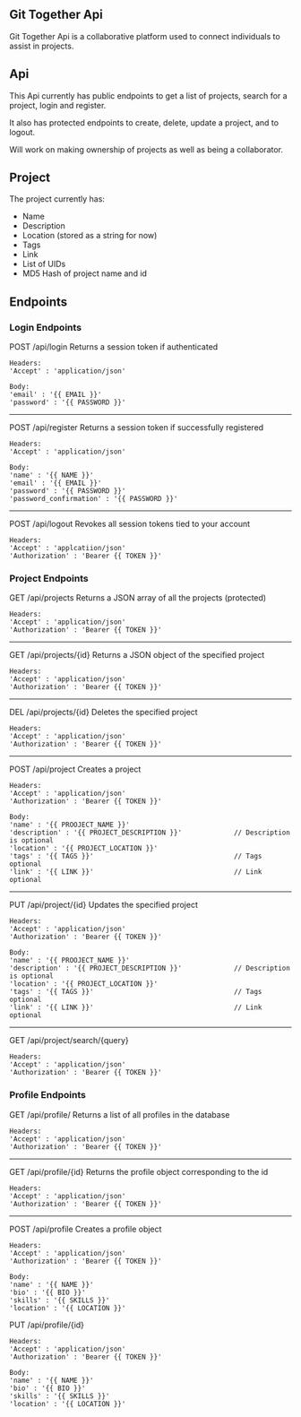 ## Git Together Api

Git Together Api is a collaborative platform used to connect individuals to assist in projects. 

## Api

This Api currently has public endpoints to get a list of projects, search for a project, login and register.

It also has protected endpoints to create, delete, update a project, and to logout.

Will work on making ownership of projects as well as being a collaborator.

## Project

The project currently has:

- Name
- Description
- Location (stored as a string for now)
- Tags
- Link
- List of UIDs
- MD5 Hash of project name and id

## Endpoints

### Login Endpoints

POST /api/login         Returns a session token if authenticated
```
Headers:
'Accept' : 'application/json'

Body:
'email' : '{{ EMAIL }}'
'password' : '{{ PASSWORD }}'
```

-----

POST /api/register      Returns a session token if successfully registered
```
Headers:
'Accept' : 'application/json'

Body:
'name' : '{{ NAME }}'
'email' : '{{ EMAIL }}'
'password' : '{{ PASSWORD }}'
'password_confirmation' : '{{ PASSWORD }}'
```

-----

POST /api/logout        Revokes all session tokens tied to your account
```
Headers:
'Accept' : 'applcatiion/json'
'Authorization' : 'Bearer {{ TOKEN }}'
```

### Project Endpoints

GET /api/projects       Returns a JSON array of all the projects (protected)
```
Headers:
'Accept' : 'application/json'
'Authorization' : 'Bearer {{ TOKEN }}'
```

-----

GET /api/projects/{id}  Returns a JSON object of the specified project
```
Headers:
'Accept' : 'application/json'
'Authorization' : 'Bearer {{ TOKEN }}'
```

-----

DEL /api/projects/{id}  Deletes the specified project

```
Headers:
'Accept' : 'application/json'
'Authorization' : 'Bearer {{ TOKEN }}'
```

-----

POST /api/project      Creates a project
```
Headers: 
'Accept' : 'application/json' 
'Authorization' : 'Bearer {{ TOKEN }}' 
 
Body: 
'name' : '{{ PROOJECT_NAME }}' 
'description' : '{{ PROJECT_DESCRIPTION }}'             // Description is optional 
'location' : '{{ PROJECT_LOCATION }}' 
'tags' : '{{ TAGS }}'                                   // Tags optional 
'link' : '{{ LINK }}'                                   // Link optional 
 ```
 
 -----
 
PUT /api/project/{id}   Updates the specified project
```
Headers: 
'Accept' : 'application/json' 
'Authorization' : 'Bearer {{ TOKEN }}' 
 
Body: 
'name' : '{{ PROOJECT_NAME }}' 
'description' : '{{ PROJECT_DESCRIPTION }}'             // Description is optional 
'location' : '{{ PROJECT_LOCATION }}' 
'tags' : '{{ TAGS }}'                                   // Tags optional 
'link' : '{{ LINK }}'                                   // Link optional 
```

-----

GET /api/project/search/{query} 

```
Headers: 
'Accept' : 'application/json' 
'Authorization' : 'Bearer {{ TOKEN }}' 
 ```
### Profile Endpoints

GET /api/profile/   Returns a list of all profiles in the database 
```
Headers: 
'Accept' : 'application/json' 
'Authorization' : 'Bearer {{ TOKEN }}' 
```
 
 -----
 
GET /api/profile/{id}   Returns the profile object corresponding to the id 
 ```
Headers: 
'Accept' : 'application/json' 
'Authorization' : 'Bearer {{ TOKEN }}' 
 ```
-----

POST /api/profile   Creates a profile object 
 ```
Headers: 
'Accept' : 'application/json' 
'Authorization' : 'Bearer {{ TOKEN }}' 
 
Body: 
'name' : '{{ NAME }}' 
'bio' : '{{ BIO }}' 
'skills' : '{{ SKILLS }}' 
'location' : '{{ LOCATION }}' 
```

PUT /api/profile/{id}

 ```
Headers: 
'Accept' : 'application/json' 
'Authorization' : 'Bearer {{ TOKEN }}' 
 
Body: 
'name' : '{{ NAME }}' 
'bio' : '{{ BIO }}' 
'skills' : '{{ SKILLS }}' 
'location' : '{{ LOCATION }}' 
```
